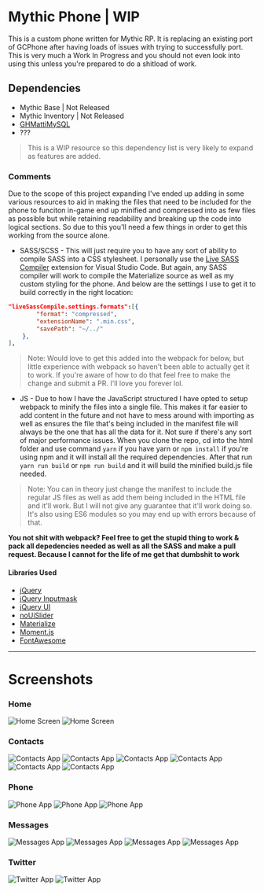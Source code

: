 # Mythic Phone | WIP
This is a custom phone written for Mythic RP. It is replacing an existing port of GCPhone after having loads of issues with trying to successfully port. This is very much a Work In Progress and you should not even look into using this unless you're prepared to do a shitload of work.

## Dependencies
* Mythic Base | Not Released
* Mythic Inventory | Not Released
* [GHMattiMySQL](https://github.com/GHMatti/ghmattimysql)
* ???

> This is a WIP resource so this dependency list is very likely to expand as features are added.

### Comments
Due to the scope of this project expanding I've ended up adding in some various resources to aid in making the files that need to be included for the phone to funciton in-game end up minified and compressed into as few files as possible but while retaining readability and breaking up the code into logical sections. So due to this you'll need a few things in order to get this working from the source alone.

* SASS/SCSS - This will just require you to have any sort of ability to compile SASS into a CSS stylesheet. I personally use the [Live SASS Compiler](https://marketplace.visualstudio.com/items?itemName=ritwickdey.live-sass) extension for Visual Studio Code. But again, any SASS compiler will work to compile the Materialize source as well as my custom styling for the phone. And below are the settings I use to get it to build correctly in the right location:

```json
"liveSassCompile.settings.formats":[{
        "format": "compressed",
        "extensionName": ".min.css",
        "savePath": "~/../"
    },
],
```

> Note: Would love to get this added into the webpack for below, but little experience with webpack so haven't been able to actually get it to work. If you're aware of how to do that feel free to make the change and submit a PR. I'll love you forever lol.

* JS - Due to how I have the JavaScript structured I have opted to setup webpack to minify the files into a single file. This makes it far easier to add content in the future and not have to mess around with importing as well as ensures the file that's being included in the manifest file will always be the one that has all the data for it. Not sure if there's any sort of major performance issues. When you clone the repo, cd into the html folder and use command ```yarn``` if you have yarn or ```npm install``` if you're using npm and it will install all the required dependencies. After that run ```yarn run build``` or ```npm run build``` and it will build the minified build.js file needed.

> Note: You can in theory just change the manifest to include the regular JS files as well as add them being included in the HTML file and it'll work. But I will not give any guarantee that it'll work doing so. It's also using ES6 modules so you may end up with errors because of that.

__You not shit with webpack? Feel free to get the stupid thing to work & pack all depedencies needed as well as all the SASS and make a pull request. Because I cannot for the life of me get that dumbshit to work__

#### Libraries Used
* [jQuery](https://jquery.com/)
* [jQuery Inputmask](http://igorescobar.github.io/jQuery-Mask-Plugin/)
* [jQuery UI](https://jqueryui.com/)
* [noUiSlider](https://github.com/leongersen/noUiSlider)
* [Materialize](https://materializecss.com/)
* [Moment.js](https://momentjs.com/)
* [FontAwesome](https://fontawesome.com/)

------

# Screenshots

### Home
![Home Screen](https://i.imgur.com/oQBKg8X.png)
![Home Screen](https://i.imgur.com/7xH1BkE.gif)

### Contacts
![Contacts App](https://i.imgur.com/1FcOcJc.png)
![Contacts App](https://i.imgur.com/xL9I0xq.png)
![Contacts App](https://i.imgur.com/3tyUB7p.png)
![Contacts App](https://i.imgur.com/kNQOc14.gif)
![Contacts App](https://i.imgur.com/ItGpCwf.gif)
![Contacts App](https://i.imgur.com/2sBWhZY.gif)

### Phone
![Phone App](https://i.imgur.com/asgy0QI.png)
![Phone App](https://i.imgur.com/cMtdIzM.png)
![Phone App](https://i.imgur.com/rzzUKX4.png)

### Messages
![Messages App](https://i.imgur.com/H2lae7o.png)
![Messages App](https://i.imgur.com/FSVIusg.png)
![Messages App](https://i.imgur.com/t3CSGm2.png)
![Messages App](https://i.imgur.com/8OaYbbY.gif)

### Twitter
![Twitter App](https://i.imgur.com/X8pFTY4.png)
![Twitter App](https://i.imgur.com/ENaF9Mu.gif)
